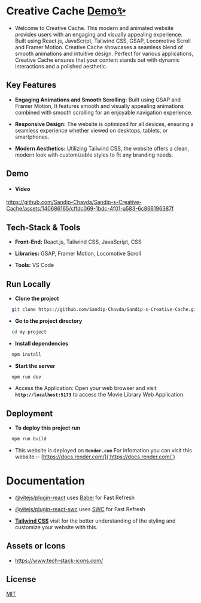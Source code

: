 # Creative Cache [Demo✨](https://sandip-s-creative-cache.netlify.app/)

- Welcome to Creative Cache. This modern and animated website provides users with an engaging and visually appealing experience. Built using React.js, JavaScript, Tailwind CSS, GSAP, Locomotive Scroll and Framer Motion. Creative Cache showcases a seamless blend of smooth animations and intuitive design. Perfect for various applications, Creative Cache ensures that your content stands out with dynamic interactions and a polished aesthetic.

## Key Features

- **Engaging Animations and Smooth Scrolling:** Built using GSAP and Framer Motion, It features smooth and visually appealing animations combined with smooth scrolling for an enjoyable navigation experience.

- **Responsive Design:** The website is optimized for all devices, ensuring a seamless experience whether viewed on desktops, tablets, or smartphones.

- **Modern Aesthetics:** Utilizing Tailwind CSS, the website offers a clean, modern look with customizable styles to fit any branding needs.

## Demo

- #### Video

https://github.com/Sandip-Chavda/Sandip-s-Creative-Cache/assets/140686165/cffdc069-1bdc-4f01-a583-6c866196387f


## Tech-Stack & Tools

- **Front-End:** React.js, Tailwind CSS, JavaScript, CSS

- **Libraries:** GSAP, Framer Motion, Locomotive Scroll

- **Tools:** VS Code

## Run Locally

- **Clone the project**

```bash
  git clone https://github.com/Sandip-Chavda/Sandip-s-Creative-Cache.git
```

- **Go to the project directory**

```bash
  cd my-project
```

- **Install dependencies**

```bash
  npm install
```

- **Start the server**

```bash
  npm run dev
```

- Access the Application: Open your web browser and visit **`http://localhost:5173`** to access the Movie Library Web Application.

## Deployment

- **To deploy this project run**

```bash
  npm run build
```

- This website is deployed on **`Render.com`** For infomation you can visit this website :- [https://docs.render.com/](`https://docs.render.com/`)

# Documentation

- [@vitejs/plugin-react](https://github.com/vitejs/vite-plugin-react/blob/main/packages/plugin-react/README.md) uses [Babel](https://babeljs.io/) for Fast Refresh
- [@vitejs/plugin-react-swc](https://github.com/vitejs/vite-plugin-react-swc) uses [SWC](https://swc.rs/) for Fast Refresh

- **[Tailwind CSS](https://tailwindcss.com/docs/installation)** visit for the better understanding of the styling and customize your website with this.

## Assets or Icons

- https://www.tech-stack-icons.com/

## License

[MIT](https://choosealicense.com/licenses/mit/)
